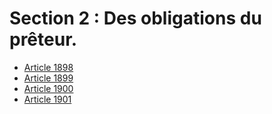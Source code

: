 # Section 2 : Des obligations du prêteur.

- [Article 1898](article-1898.md)
- [Article 1899](article-1899.md)
- [Article 1900](article-1900.md)
- [Article 1901](article-1901.md)
